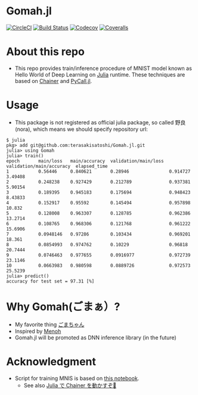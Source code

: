 # Gomah.jl

[![CircleCI](https://circleci.com/gh/terasakisatoshi/Gomah.jl/tree/master.svg?style=svg)](https://circleci.com/gh/terasakisatoshi/Gomah.jl/tree/master)
[![Build Status](https://travis-ci.org/terasakisatoshi/Gomah.jl.svg?branch=master)](https://travis-ci.org/terasakisatoshi/Gomah.jl)
[![Codecov](https://codecov.io/gh/terasakisatoshi/Gomah.jl/branch/master/graph/badge.svg)](https://codecov.io/gh/terasakisatoshi/Gomah.jl)
[![Coveralls](https://coveralls.io/repos/github/terasakisatoshi/Gomah.jl/badge.svg?branch=master)](https://coveralls.io/github/terasakisatoshi/Gomah.jl?branch=master)


# About this repo

- This repo provides train/inference procedure of MNIST model known as Hello World of Deep Learning on [Julia](https://julialang.org/) runtime.
These techniques are based on [Chainer](https://chainer.org/) and [PyCall.jl](https://github.com/JuliaPy/PyCall.jl).

# Usage

- This package is not registered as official julia package, so called 野良(nora), which means we should specify repository url:

```
$ julia
pkg> add git@github.com:terasakisatoshi/Gomah.jl.git
julia> using Gomah
julia> train()
epoch       main/loss   main/accuracy  validation/main/loss  validation/main/accuracy  elapsed_time
1           0.56446     0.840621       0.28946               0.914727                  3.49408       
2           0.248238    0.927429       0.212789              0.937381                  5.90154       
3           0.189395    0.945183       0.175694              0.948423                  8.43833       
4           0.152917    0.95592        0.145494              0.957898                  10.832        
5           0.128008    0.963307       0.128785              0.962386                  13.2714       
6           0.108765    0.968306       0.121768              0.961222                  15.6906       
7           0.0948146   0.97286        0.103434              0.969201                  18.361        
8           0.0854993   0.974762       0.10229               0.96818                   20.7444       
9           0.0746463   0.977655       0.0916977             0.972739                  23.1146       
10          0.0663983   0.980598       0.0889726             0.972573                  25.5239    
julia> predict()
accuracy for test set = 97.31 [%]
```

# Why Gomah(ごまぁ）?

- My favorite thing [ごまちゃん](http://gogo-gomachan.com/)
- Inspired by [Menoh](https://github.com/pfnet-research/menoh)
- Gomah.jl will be promoted as DNN inference library (in the future)

# Acknowledgment

- Script for training MNIS is based on [this notebook](https://gist.github.com/regonn/d2acf5a20a1b3ec34d8e483af510b4a3).
  - See also [Julia で Chainer を動かすぞ💪](https://speakerdeck.com/regonn/julia-de-chainer-wodong-kasuzo?slide=2)
